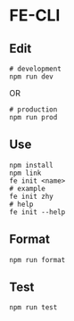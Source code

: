 # FE-CLI

## Edit

  ```shell
  # development
  npm run dev
  ```

 OR

  ```shell
  # production
  npm run prod
  ```

## Use

  ```shell
  npm install
  npm link
  fe init <name>
  # example
  fe init zhy
  # help
  fe init --help
  ```

## Format
  
  ```shell
  npm run format
  ```

## Test
  
  ```shell
  npm run test
  ```
